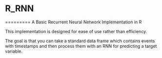 # R_RNN
=========
A Basic Recurrent Neural Network Implementation in R

This implementation is designed for ease of use rather than efficiency.

The goal is that you can take a standard data frame which contains events with timestamps
and then process them with an RNN for predicting a target variable.



